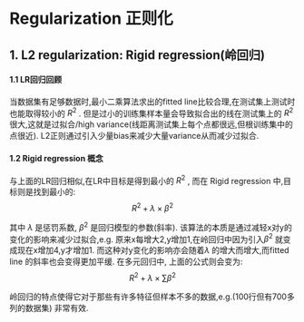 # Regularization 正则化
## 1. L2 regularization: Rigid regression(岭回归)
#### 1.1 LR回归回顾
当数据集有足够数据时,最小二乘算法求出的fitted line比较合理,在测试集上测试时也能取得较小的 $R^2$ . 但是过小的训练集样本量会导致拟合出的线在测试集上的 $R^2$
很大,这就是过拟合/high variance(线距离测试集上每个点都很远,但根训练集中的点很近). L2正则通过引入少量bias来减少大量variance从而减少过拟合. 

#### 1.2 Rigid regression 概念
与上面的LR回归相似,在LR中目标是得到最小的 $R^2$ ,  而在 Rigid regression 中,目标则是找到最小的:  
$$R^2 +  \lambda  \times \beta^2 $$

其中 $\lambda$ 是惩罚系数, $\beta^2$ 是回归模型的参数(斜率). 该算法的本质是通过减轻x对y的变化的影响来减少过拟合,e.g. 原来x每增大2,y增加1,在岭回归中因为引入$\beta^2$
就变成现在x增加4,y才增加1. 而这种对y变化的影响亦会随着$\lambda$ 的增大而增大,而fitted line 的斜率也会变得更加平缓.  在多元回归中, 上面的公式则会变为:
$$R^2 +  \lambda  \times \sum\beta^2 $$

岭回归的特点使得它对于那些有许多特征但样本不多的数据,e.g.(100行但有700多列的数据集) 非常有效.
